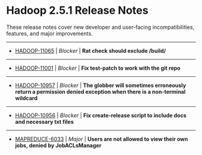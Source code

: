 # Hadoop  2.5.1 Release Notes

These release notes cover new developer and user-facing incompatibilities, features, and major improvements.

---

* [HADOOP-11065](https://issues.apache.org/jira/browse/HADOOP-11065) | *Blocker* | **Rat check should exclude **/build/****
---

* [HADOOP-11001](https://issues.apache.org/jira/browse/HADOOP-11001) | *Blocker* | **Fix test-patch to work with the git repo**
---

* [HADOOP-10957](https://issues.apache.org/jira/browse/HADOOP-10957) | *Blocker* | **The globber will sometimes erroneously return a permission denied exception when there is a non-terminal wildcard**
---

* [HADOOP-10956](https://issues.apache.org/jira/browse/HADOOP-10956) | *Blocker* | **Fix create-release script to include docs and necessary txt files**
---

* [MAPREDUCE-6033](https://issues.apache.org/jira/browse/MAPREDUCE-6033) | *Major* | **Users are not allowed to view their own jobs, denied by JobACLsManager**


